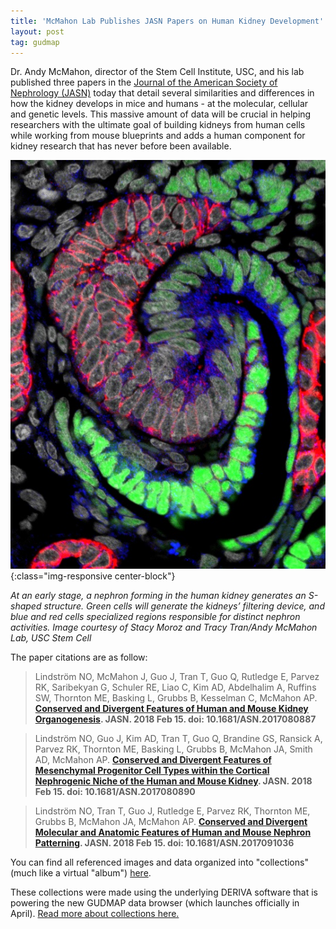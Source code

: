 ```yaml
---
title: 'McMahon Lab Publishes JASN Papers on Human Kidney Development'
layout: post
tag: gudmap
---
```


Dr. Andy McMahon, director of the Stem Cell Institute, USC, and his lab published three papers in the [Journal of the American Society of Nephrology (JASN)](https://jasn.asnjournals.org/) today that detail several similarities and differences in how the kidney develops in mice and humans - at the molecular, cellular and genetic levels. This massive amount of data will be crucial in helping researchers with the ultimate goal of building kidneys from human cells while working from mouse blueprints and adds a human component for kidney research that has never before been available.

![Nephron](/assets/img/news/WT1-JAG1-Ccl21.jpg){:class="img-responsive center-block"}

_At an early stage, a nephron forming in the human kidney generates an S-shaped structure. Green cells will generate the kidneys’ filtering device, and blue and red cells specialized regions responsible for distinct nephron activities. Image courtesy of Stacy Moroz and Tracy Tran/Andy McMahon Lab, USC Stem Cell_

The paper citations are as follow:

>Lindström NO, McMahon J, Guo J, Tran T, Guo Q, Rutledge E, Parvez RK, Saribekyan G, Schuler RE, Liao C, Kim AD, Abdelhalim A, Ruffins SW, Thornton ME, Basking L, Grubbs B, Kesselman C, McMahon AP.
**[Conserved and Divergent Features of Human and Mouse Kidney Organogenesis](http://jasn.asnjournals.org/content/early/2018/02/14/ASN.2017080887.abstract?sid=f2455cdd-c8f5-4978-bd21-6bb1f9e60767). JASN. 2018 Feb 15. doi: 10.1681/ASN.2017080887**

>Lindström NO, Guo J, Kim AD, Tran T, Guo Q,
Brandine GS, Ransick A, Parvez RK, Thornton ME, Basking L, Grubbs B, McMahon JA, Smith AD, McMahon AP.
**[Conserved and Divergent Features of Mesenchymal Progenitor Cell Types within the Cortical Nephrogenic Niche of the Human and Mouse Kidney](http://jasn.asnjournals.org/content/early/2018/02/14/ASN.2017080890.abstract?sid=f2455cdd-c8f5-4978-bd21-6bb1f9e60767). JASN. 2018 Feb 15. doi: 10.1681/ASN.2017080890**

>Lindström NO, Tran T, Guo J, Rutledge E, Parvez RK, Thornton ME, Grubbs B, McMahon JA, McMahon AP.
**[Conserved and Divergent Molecular and Anatomic Features of Human and Mouse Nephron Patterning](http://jasn.asnjournals.org/content/early/2018/02/14/ASN.2017091036.abstract?sid=f2455cdd-c8f5-4978-bd21-6bb1f9e60767). JASN. 2018 Feb 15. doi: 10.1681/ASN.2017091036**

You can find all referenced images and data organized into "collections" (much like a virtual "album")   [here](/chaise/recordset/#2/Common:Collection/*::facets::N4IghgdgJiBcDaoDOB7ArgJwMYFM4gBUBLAFwBs8AaELACxSNyTnhAGEUIkcMA3HKAAJIQgCJF+GAOY4IJQQDEcYEphxJBKAGaCAEmgC2kYdEEBZdN0EBpIlAg4AnoIDy0yChkOkRZtQ5cPPxCIoLikl7ySipqGtrm6rJ0jkZkggAKGJ6ypCgYgmw4ZGkEjgAO6oIA7qS0RBCCJLQ4BXkkjGBpAHI4ZbRZXoyCXYzNmjpNLfpGDaEWaFa29k4g-pzcfAImYhI8keYoFFhoZGD5oQCCECooBkPRqhiV8dPGc5YtPX1ZDekqJDwIPUpCAALoAXwhQA@sort(RID)?pcid=static).

These collections were made using the underlying DERIVA software that is powering the new GUDMAP data browser (which launches officially in April). [Read more about collections here.](http://isrd.isi.edu/2018/02/15/collections-and-papers/)
